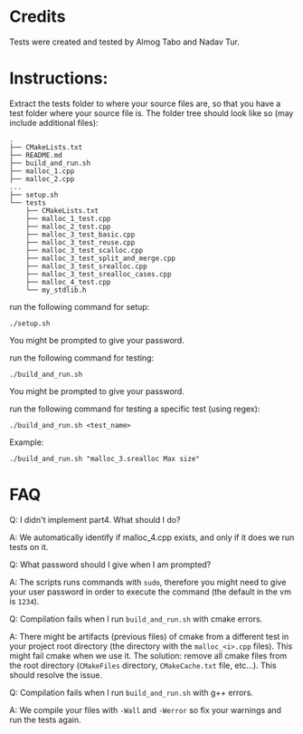 # Credits

Tests were created and tested by Almog Tabo and Nadav Tur.

# Instructions:

Extract the tests folder to where your source files are, so that you have a test folder where your source file is. The folder tree should look like so (may include additional files):

```
.
├── CMakeLists.txt
├── README.md
├── build_and_run.sh
├── malloc_1.cpp
├── malloc_2.cpp
...
├── setup.sh
└── tests
    ├── CMakeLists.txt
    ├── malloc_1_test.cpp
    ├── malloc_2_test.cpp
    ├── malloc_3_test_basic.cpp
    ├── malloc_3_test_reuse.cpp
    ├── malloc_3_test_scalloc.cpp
    ├── malloc_3_test_split_and_merge.cpp
    ├── malloc_3_test_srealloc.cpp
    ├── malloc_3_test_srealloc_cases.cpp
    ├── malloc_4_test.cpp
    └── my_stdlib.h
```

run the following command for setup:

```
./setup.sh
```

You might be prompted to give your password.

run the following command for testing:

```
./build_and_run.sh
```

You might be prompted to give your password.

run the following command for testing a specific test (using regex):

```
./build_and_run.sh <test_name>
```

Example:

```
./build_and_run.sh "malloc_3.srealloc Max size"
```

# FAQ

Q: I didn't implement part4. What should I do?

A: We automatically identify if malloc_4.cpp exists, and only if it does we run tests on it.

Q: What password should I give when I am prompted?

A: The scripts runs commands with `sudo`, therefore you might need to give your user password in order to execute the command (the default in the vm is `1234`).

Q: Compilation fails when I run `build_and_run.sh` with cmake errors.

A: There might be artifacts (previous files) of cmake from a different test in your project root directory (the directory with the `malloc_<i>.cpp` files). This might fail cmake when we use it.
The solution: remove all cmake files from the root directory (`CMakeFiles` directory, `CMakeCache.txt` file, etc...). This should resolve the issue.

Q: Compilation fails when I run `build_and_run.sh` with g++ errors.

A: We compile your files with `-Wall` and `-Werror` so fix your warnings and run the tests again.
